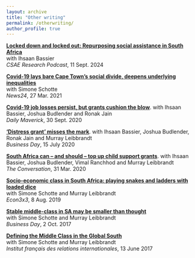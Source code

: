 ```yaml
---
layout: archive
title: "Other writing"
permalink: /otherwriting/
author_profile: true
---
```


[**Locked down and locked out: Repurposing social assistance in South Africa**](https://www.csae.ox.ac.uk/locked-down-and-locked-out-repurposing-social-assistance-in-south-africa)   
with Ihsaan Bassier   
*CSAE Research Podcast*, 11 Sept. 2024

[**Covid-19 lays bare Cape Town’s social divide, deepens underlying inequalities**](https://www.news24.com/news24/columnists/guestcolumn/opinion-covid-19-lays-bare-cape-towns-social-divide-deepens-underlying-inequalities-20210327)   
with Simone Schotte   
*News24*, 27 Mar. 2021

[**Covid-19 job losses persist, but grants cushion the blow**](https://www.dailymaverick.co.za/article/2020-09-30-covid-19-job-losses-persist-but-grants-cushion-the-blow/). 
with Ihsaan Bassier, Joshua Budlender and Ronak Jain   
*Daily Maverick*, 30 Sept. 2020

[**‘Distress grant’ misses the mark**](https://www.businesslive.co.za/fm/features/2020-07-15-distress-grant-misses-the-mark/). 
with Ihsaan Bassier, Joshua Budlender, Ronak Jain and Murray Leibbrandt  
*Business Day*, 15 July 2020

[**South Africa can – and should – top up child support grants**](https://theconversation.com/south-africa-can-and-should-top-up-child-support-grants-to-avoid-a-humanitarian-crisis-135222). 
with Ihsaan Bassier, Joshua Budlender, Vimal Ranchhod and Murray Leibbrandt   
*The Conversation*, 31 Mar. 2020

[**Socio-economic class in South Africa: playing snakes and ladders with loaded dice**](http://www.econ3x3.org/article/socio-economic-class-south-africa-playing-snakes-and-ladders-loaded-dice)   
with Simone Schotte and Murray Leibbrandt   
*Econ3x3*, 8 Aug. 2019

[**Stable middle-class in SA may be smaller than thought**](https://www.businesslive.co.za/bd/opinion/2017-10-02-stable-middle-class-in-sa-may-be-smaller-than-thought-study-shows/)   
with Simone Schotte and Murray Leibbrandt   
*Business Day*, 2 Oct. 2017

[**Defining the Middle Class in the Global South**](http://www.ifri.org/en/publications/editoriaux-de-lifri/lafrique-questions/defining-middle-class-global-south-quantitative)   
with Simone Schotte and Murray Leibbrandt   
*Institut français des relations internationales*, 13 June 2017